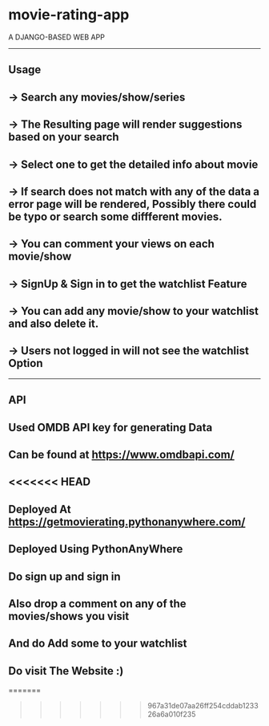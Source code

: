 # movie-rating-app

A DJANGO-BASED WEB APP  

---------
Usage
--------------------------------
-> Search any movies/show/series 
----------------------------------
-> The Resulting page will render suggestions based on your search
----------------------------------
-> Select one to get the detailed info about movie
--------------------------------
-> If search does not match with any of the data a error page will be rendered,
  Possibly there could be typo or search some diffferent movies.
--------------------------------
-> You can comment your views on each movie/show 
---------
-> SignUp & Sign in to get the watchlist Feature
---------
-> You can add any movie/show to your watchlist and also delete it.
---------
-> Users not logged in will not see the watchlist Option
-----
-----
API
-------
Used OMDB API key for generating Data
-------
Can be found at https://www.omdbapi.com/
--------
<<<<<<< HEAD
--------
Deployed At https://getmovierating.pythonanywhere.com/
--------
Deployed Using PythonAnyWhere
------
Do sign up and sign in 
------
Also drop a comment on any of the movies/shows you visit
-----
And do Add some to your watchlist
-----

Do visit The Website :)
------
=======

>>>>>>> 967a31de07aa26ff254cddab123326a6a010f235



